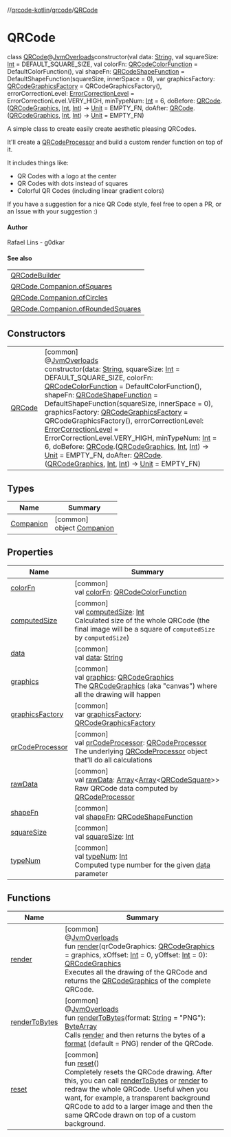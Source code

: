 //[qrcode-kotlin](../../../index.md)/[qrcode](../index.md)/[QRCode](index.md)

# QRCode

class [QRCode](index.md)@[JvmOverloads](https://kotlinlang.org/api/latest/jvm/stdlib/kotlin-stdlib/kotlin.jvm/-jvm-overloads/index.html)constructor(val data: [String](https://kotlinlang.org/api/latest/jvm/stdlib/kotlin-stdlib/kotlin/-string/index.html), val squareSize: [Int](https://kotlinlang.org/api/latest/jvm/stdlib/kotlin-stdlib/kotlin/-int/index.html) = DEFAULT_SQUARE_SIZE, val colorFn: [QRCodeColorFunction](../../qrcode.color/-q-r-code-color-function/index.md) = DefaultColorFunction(), val shapeFn: [QRCodeShapeFunction](../../qrcode.shape/-q-r-code-shape-function/index.md) = DefaultShapeFunction(squareSize, innerSpace = 0), var graphicsFactory: [QRCodeGraphicsFactory](../../qrcode.render/-q-r-code-graphics-factory/index.md) = QRCodeGraphicsFactory(), errorCorrectionLevel: [ErrorCorrectionLevel](../../qrcode.raw/-error-correction-level/index.md) = ErrorCorrectionLevel.VERY_HIGH, minTypeNum: [Int](https://kotlinlang.org/api/latest/jvm/stdlib/kotlin-stdlib/kotlin/-int/index.html) = 6, doBefore: [QRCode](index.md).([QRCodeGraphics](../../qrcode.render/-q-r-code-graphics/index.md), [Int](https://kotlinlang.org/api/latest/jvm/stdlib/kotlin-stdlib/kotlin/-int/index.html), [Int](https://kotlinlang.org/api/latest/jvm/stdlib/kotlin-stdlib/kotlin/-int/index.html)) -&gt; [Unit](https://kotlinlang.org/api/latest/jvm/stdlib/kotlin-stdlib/kotlin/-unit/index.html) = EMPTY_FN, doAfter: [QRCode](index.md).([QRCodeGraphics](../../qrcode.render/-q-r-code-graphics/index.md), [Int](https://kotlinlang.org/api/latest/jvm/stdlib/kotlin-stdlib/kotlin/-int/index.html), [Int](https://kotlinlang.org/api/latest/jvm/stdlib/kotlin-stdlib/kotlin/-int/index.html)) -&gt; [Unit](https://kotlinlang.org/api/latest/jvm/stdlib/kotlin-stdlib/kotlin/-unit/index.html) = EMPTY_FN)

A simple class to create easily create aesthetic pleasing QRCodes.

It'll create a [QRCodeProcessor](../../qrcode.raw/-q-r-code-processor/index.md) and build a custom render function on top of it.

It includes things like:

- 
   QR Codes with a logo at the center
- 
   QR Codes with dots instead of squares
- 
   Colorful QR Codes (including linear gradient colors)

If you have a suggestion for a nice QR Code style, feel free to open a PR, or an Issue with your suggestion :)

#### Author

Rafael Lins - g0dkar

#### See also

| |
|---|
| [QRCodeBuilder](../-q-r-code-builder/index.md) |
| [QRCode.Companion.ofSquares](-companion/of-squares.md) |
| [QRCode.Companion.ofCircles](-companion/of-circles.md) |
| [QRCode.Companion.ofRoundedSquares](-companion/of-rounded-squares.md) |

## Constructors

| | |
|---|---|
| [QRCode](-q-r-code.md) | [common]<br>@[JvmOverloads](https://kotlinlang.org/api/latest/jvm/stdlib/kotlin-stdlib/kotlin.jvm/-jvm-overloads/index.html)<br>constructor(data: [String](https://kotlinlang.org/api/latest/jvm/stdlib/kotlin-stdlib/kotlin/-string/index.html), squareSize: [Int](https://kotlinlang.org/api/latest/jvm/stdlib/kotlin-stdlib/kotlin/-int/index.html) = DEFAULT_SQUARE_SIZE, colorFn: [QRCodeColorFunction](../../qrcode.color/-q-r-code-color-function/index.md) = DefaultColorFunction(), shapeFn: [QRCodeShapeFunction](../../qrcode.shape/-q-r-code-shape-function/index.md) = DefaultShapeFunction(squareSize, innerSpace = 0), graphicsFactory: [QRCodeGraphicsFactory](../../qrcode.render/-q-r-code-graphics-factory/index.md) = QRCodeGraphicsFactory(), errorCorrectionLevel: [ErrorCorrectionLevel](../../qrcode.raw/-error-correction-level/index.md) = ErrorCorrectionLevel.VERY_HIGH, minTypeNum: [Int](https://kotlinlang.org/api/latest/jvm/stdlib/kotlin-stdlib/kotlin/-int/index.html) = 6, doBefore: [QRCode](index.md).([QRCodeGraphics](../../qrcode.render/-q-r-code-graphics/index.md), [Int](https://kotlinlang.org/api/latest/jvm/stdlib/kotlin-stdlib/kotlin/-int/index.html), [Int](https://kotlinlang.org/api/latest/jvm/stdlib/kotlin-stdlib/kotlin/-int/index.html)) -&gt; [Unit](https://kotlinlang.org/api/latest/jvm/stdlib/kotlin-stdlib/kotlin/-unit/index.html) = EMPTY_FN, doAfter: [QRCode](index.md).([QRCodeGraphics](../../qrcode.render/-q-r-code-graphics/index.md), [Int](https://kotlinlang.org/api/latest/jvm/stdlib/kotlin-stdlib/kotlin/-int/index.html), [Int](https://kotlinlang.org/api/latest/jvm/stdlib/kotlin-stdlib/kotlin/-int/index.html)) -&gt; [Unit](https://kotlinlang.org/api/latest/jvm/stdlib/kotlin-stdlib/kotlin/-unit/index.html) = EMPTY_FN) |

## Types

| Name | Summary |
|---|---|
| [Companion](-companion/index.md) | [common]<br>object [Companion](-companion/index.md) |

## Properties

| Name | Summary |
|---|---|
| [colorFn](color-fn.md) | [common]<br>val [colorFn](color-fn.md): [QRCodeColorFunction](../../qrcode.color/-q-r-code-color-function/index.md) |
| [computedSize](computed-size.md) | [common]<br>val [computedSize](computed-size.md): [Int](https://kotlinlang.org/api/latest/jvm/stdlib/kotlin-stdlib/kotlin/-int/index.html)<br>Calculated size of the whole QRCode (the final image will be a square of `computedSize` by `computedSize`) |
| [data](data.md) | [common]<br>val [data](data.md): [String](https://kotlinlang.org/api/latest/jvm/stdlib/kotlin-stdlib/kotlin/-string/index.html) |
| [graphics](graphics.md) | [common]<br>val [graphics](graphics.md): [QRCodeGraphics](../../qrcode.render/-q-r-code-graphics/index.md)<br>The [QRCodeGraphics](../../qrcode.render/-q-r-code-graphics/index.md) (aka &quot;canvas&quot;) where all the drawing will happen |
| [graphicsFactory](graphics-factory.md) | [common]<br>var [graphicsFactory](graphics-factory.md): [QRCodeGraphicsFactory](../../qrcode.render/-q-r-code-graphics-factory/index.md) |
| [qrCodeProcessor](qr-code-processor.md) | [common]<br>val [qrCodeProcessor](qr-code-processor.md): [QRCodeProcessor](../../qrcode.raw/-q-r-code-processor/index.md)<br>The underlying [QRCodeProcessor](../../qrcode.raw/-q-r-code-processor/index.md) object that'll do all calculations |
| [rawData](raw-data.md) | [common]<br>val [rawData](raw-data.md): [Array](https://kotlinlang.org/api/latest/jvm/stdlib/kotlin-stdlib/kotlin/-array/index.html)&lt;[Array](https://kotlinlang.org/api/latest/jvm/stdlib/kotlin-stdlib/kotlin/-array/index.html)&lt;[QRCodeSquare](../../qrcode.internals/-q-r-code-square/index.md)&gt;&gt;<br>Raw QRCode data computed by [QRCodeProcessor](../../qrcode.raw/-q-r-code-processor/index.md) |
| [shapeFn](shape-fn.md) | [common]<br>val [shapeFn](shape-fn.md): [QRCodeShapeFunction](../../qrcode.shape/-q-r-code-shape-function/index.md) |
| [squareSize](square-size.md) | [common]<br>val [squareSize](square-size.md): [Int](https://kotlinlang.org/api/latest/jvm/stdlib/kotlin-stdlib/kotlin/-int/index.html) |
| [typeNum](type-num.md) | [common]<br>val [typeNum](type-num.md): [Int](https://kotlinlang.org/api/latest/jvm/stdlib/kotlin-stdlib/kotlin/-int/index.html)<br>Computed type number for the given [data](data.md) parameter |

## Functions

| Name | Summary |
|---|---|
| [render](render.md) | [common]<br>@[JvmOverloads](https://kotlinlang.org/api/latest/jvm/stdlib/kotlin-stdlib/kotlin.jvm/-jvm-overloads/index.html)<br>fun [render](render.md)(qrCodeGraphics: [QRCodeGraphics](../../qrcode.render/-q-r-code-graphics/index.md) = graphics, xOffset: [Int](https://kotlinlang.org/api/latest/jvm/stdlib/kotlin-stdlib/kotlin/-int/index.html) = 0, yOffset: [Int](https://kotlinlang.org/api/latest/jvm/stdlib/kotlin-stdlib/kotlin/-int/index.html) = 0): [QRCodeGraphics](../../qrcode.render/-q-r-code-graphics/index.md)<br>Executes all the drawing of the QRCode and returns the [QRCodeGraphics](../../qrcode.render/-q-r-code-graphics/index.md) of the complete QRCode. |
| [renderToBytes](render-to-bytes.md) | [common]<br>@[JvmOverloads](https://kotlinlang.org/api/latest/jvm/stdlib/kotlin-stdlib/kotlin.jvm/-jvm-overloads/index.html)<br>fun [renderToBytes](render-to-bytes.md)(format: [String](https://kotlinlang.org/api/latest/jvm/stdlib/kotlin-stdlib/kotlin/-string/index.html) = &quot;PNG&quot;): [ByteArray](https://kotlinlang.org/api/latest/jvm/stdlib/kotlin-stdlib/kotlin/-byte-array/index.html)<br>Calls [render](render.md) and then returns the bytes of a [format](render-to-bytes.md) (default = PNG) render of the QRCode. |
| [reset](reset.md) | [common]<br>fun [reset](reset.md)()<br>Completely resets the QRCode drawing. After this, you can call [renderToBytes](render-to-bytes.md) or [render](render.md) to redraw the whole QRCode. Useful when you want, for example, a transparent background QRCode to add to a larger image and then the same QRCode drawn on top of a custom background. |
